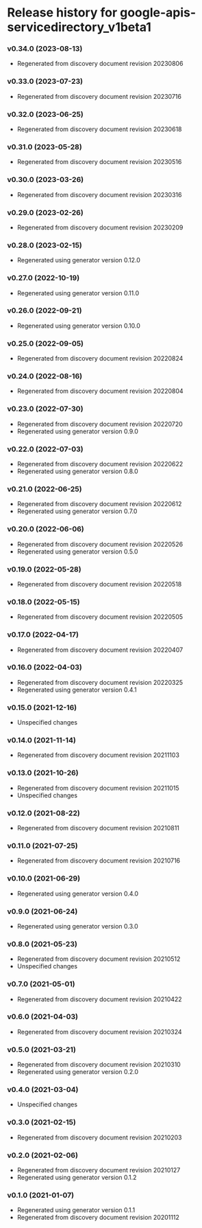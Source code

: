 # Release history for google-apis-servicedirectory_v1beta1

### v0.34.0 (2023-08-13)

* Regenerated from discovery document revision 20230806

### v0.33.0 (2023-07-23)

* Regenerated from discovery document revision 20230716

### v0.32.0 (2023-06-25)

* Regenerated from discovery document revision 20230618

### v0.31.0 (2023-05-28)

* Regenerated from discovery document revision 20230516

### v0.30.0 (2023-03-26)

* Regenerated from discovery document revision 20230316

### v0.29.0 (2023-02-26)

* Regenerated from discovery document revision 20230209

### v0.28.0 (2023-02-15)

* Regenerated using generator version 0.12.0

### v0.27.0 (2022-10-19)

* Regenerated using generator version 0.11.0

### v0.26.0 (2022-09-21)

* Regenerated using generator version 0.10.0

### v0.25.0 (2022-09-05)

* Regenerated from discovery document revision 20220824

### v0.24.0 (2022-08-16)

* Regenerated from discovery document revision 20220804

### v0.23.0 (2022-07-30)

* Regenerated from discovery document revision 20220720
* Regenerated using generator version 0.9.0

### v0.22.0 (2022-07-03)

* Regenerated from discovery document revision 20220622
* Regenerated using generator version 0.8.0

### v0.21.0 (2022-06-25)

* Regenerated from discovery document revision 20220612
* Regenerated using generator version 0.7.0

### v0.20.0 (2022-06-06)

* Regenerated from discovery document revision 20220526
* Regenerated using generator version 0.5.0

### v0.19.0 (2022-05-28)

* Regenerated from discovery document revision 20220518

### v0.18.0 (2022-05-15)

* Regenerated from discovery document revision 20220505

### v0.17.0 (2022-04-17)

* Regenerated from discovery document revision 20220407

### v0.16.0 (2022-04-03)

* Regenerated from discovery document revision 20220325
* Regenerated using generator version 0.4.1

### v0.15.0 (2021-12-16)

* Unspecified changes

### v0.14.0 (2021-11-14)

* Regenerated from discovery document revision 20211103

### v0.13.0 (2021-10-26)

* Regenerated from discovery document revision 20211015
* Unspecified changes

### v0.12.0 (2021-08-22)

* Regenerated from discovery document revision 20210811

### v0.11.0 (2021-07-25)

* Regenerated from discovery document revision 20210716

### v0.10.0 (2021-06-29)

* Regenerated using generator version 0.4.0

### v0.9.0 (2021-06-24)

* Regenerated using generator version 0.3.0

### v0.8.0 (2021-05-23)

* Regenerated from discovery document revision 20210512
* Unspecified changes

### v0.7.0 (2021-05-01)

* Regenerated from discovery document revision 20210422

### v0.6.0 (2021-04-03)

* Regenerated from discovery document revision 20210324

### v0.5.0 (2021-03-21)

* Regenerated from discovery document revision 20210310
* Regenerated using generator version 0.2.0

### v0.4.0 (2021-03-04)

* Unspecified changes

### v0.3.0 (2021-02-15)

* Regenerated from discovery document revision 20210203

### v0.2.0 (2021-02-06)

* Regenerated from discovery document revision 20210127
* Regenerated using generator version 0.1.2

### v0.1.0 (2021-01-07)

* Regenerated using generator version 0.1.1
* Regenerated from discovery document revision 20201112

